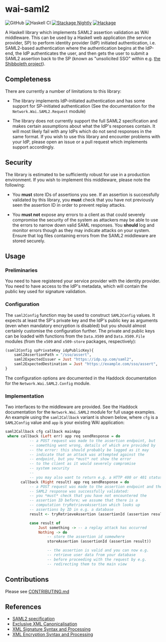 # wai-saml2

![GitHub](https://img.shields.io/github/license/mbg/wai-saml2)
![Haskell CI](https://github.com/mbg/wai-saml2/workflows/Haskell/badge.svg?branch=master)
[![Stackage Nightly](https://github.com/mbg/wai-saml2/actions/workflows/stackage-nightly.yml/badge.svg)](https://github.com/mbg/wai-saml2/actions/workflows/stackage-nightly.yml)
[![Hackage](https://img.shields.io/hackage/v/wai-saml2)](https://hackage.haskell.org/package/wai-saml2)

A Haskell library which implements SAML2 assertion validation as WAI middleware. This can be used by a Haskell web application (the service provider, SP) to perform identity provider (IdP) initiated authentication, i.e. SAML2-based authentication where the authentication begins at the IdP-end, the IdP authenticates the user, and then gets the user to submit a SAML2 assertion back to the SP (known as "unsolicited SSO" within e.g. [the Shibboleth project](https://wiki.shibboleth.net/confluence/display/IDP30/UnsolicitedSSOConfiguration#UnsolicitedSSOConfiguration-SAML2.0)).

## Completeness

There are currently a number of limitations to this library:

* The library implements IdP-initiated authentication and has some support for SP-initiated authentication (See the documentation for the `Network.Wai.SAML2.Request` module)

* The library does not currently support the full SAML2 specification and makes certain assumptions about what the IdP's responses contain. It will most likely fail with any IdPs which do not send responses in the same format. If you wish to use this library and encounter problems with your IdP, please open an issue or a pull request which implements support accordingly.

## Security

The library is estimated to be sufficiently robust for use in a production environment. If you wish to implement this middleware, please note the following:

* You __must__ store IDs of assertions you see. If an assertion is successfully validated by this library, you __must__ check that you have not previously seen the assertion ID in order to prevent replay attacks.

* You __must not__ expose any errors to a client as that could severely compromise the security of the system as attackers may be able to use the errors to narrow down valid SAML responses. You __should__ log and monitor errors though as they may indicate attacks on your system. Ensure that log files containing errors from the SAML2 middleware are stored securely.

## Usage

### Preliminaries

You need to have registered your service provider with the identity provider. You need to have access to the IdP's metadata, which will contain the public key used for signature validation.

### Configuration

The `saml2Config` function may be used to construct `SAML2Config` values. It expects at least the SP's private key and the IdP's public key as arguments (even when mandatory encryption is disabled) but you should almost certainly customise the configuration further. The private and public keys can be loaded with functions from the `Data.X509` and `Data.X509.File` modules (from the `x509` and `x509-store` packages, respectively):

```haskell
(saml2Config spPrivateKey idpPublicKey){
    saml2AssertionPath = "/sso/assert",
    saml2ExpectedIssuer = Just "https://idp.sp.com/saml2",
    saml2ExpectedDestination = Just "https://example.com/sso/assert",
}
```

The configuration options are documented in the Haddock documentation for the `Network.Wai.SAML2.Config` module.

### Implementation

Two interfaces to the middleware are provided. See the Haddock documentation for the `Network.Wai.SAML2` module for full usage examples. An example using the `saml2Callback` variant is shown below, where `cfg` is a `SAML2Config` value and `app` is your existing WAI application:

```haskell
saml2Callback cfg callback mainApp
 where callback (Left err) app req sendResponse = do
           -- a POST request was made to the assertion endpoint, but
           -- something went wrong, details of which are provided by
           -- the error: this should probably be logged as it may
           -- indicate that an attack was attempted against the
           -- endpoint, but you *must* not show the error
           -- to the client as it would severely compromise
           -- system security
           --
           -- you may also want to return e.g. a HTTP 400 or 401 status
       callback (Right result) app req sendResponse = do
           -- a POST request was made to the assertion endpoint and the
           -- SAML2 response was successfully validated:
           -- you *must* check that you have not encountered the
           -- assertion ID before; we assume that there is a
           -- computation tryRetrieveAssertion which looks up
           -- assertions by ID in e.g. a database
           result <- tryRetrieveAssertion (assertionId (assertion result))

           case result of
               Just something -> -- a replay attack has occurred
               Nothing -> do
                   -- store the assertion id somewhere
                   storeAssertion (assertionId (assertion result))

                   -- the assertion is valid and you can now e.g.
                   -- retrieve user data from your database
                   -- before proceeding with the request by e.g.
                   -- redirecting them to the main view
```

## Contributions

Please see [CONTRIBUTING.md](CONTRIBUTING.md)

## References

* [SAML2 specification](http://docs.oasis-open.org/security/saml/Post2.0/sstc-saml-tech-overview-2.0.html)
* [Exclusive XML Canonicalisation](https://www.w3.org/TR/xml-exc-c14n/)
* [XML Signature Syntax and Processing](https://www.w3.org/TR/xmldsig-core1/)
* [XML Encryption Syntax and Processing](https://www.w3.org/TR/2002/REC-xmlenc-core-20021210/Overview.html)
